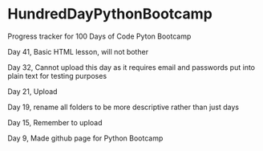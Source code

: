 # HundredDayPythonBootcamp
Progress tracker for 100 Days of Code Pyton Bootcamp

Day 41, Basic HTML lesson, will not bother

Day 32, Cannot upload this day as it requires email and passwords put into plain text for testing purposes

Day 21, Upload

Day 19, rename all folders to be more descriptive rather than just days

Day 15, Remember to upload

Day 9, Made github page for Python Bootcamp
